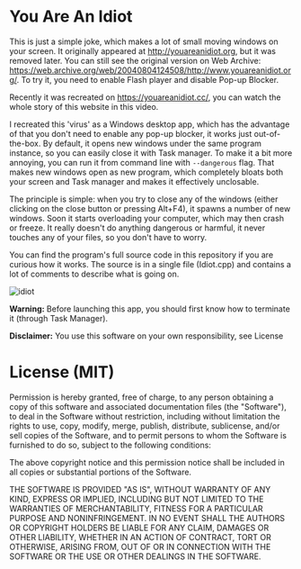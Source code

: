 # You Are An Idiot

This is just a simple joke, which makes a lot of small moving windows on your screen. It originally appeared at <http://youareanidiot.org>, but it was removed later. You can still see the original version on Web Archive: <https://web.archive.org/web/20040804124508/http://www.youareanidiot.org/>. To try it, you need to enable Flash player and disable Pop-up Blocker.

Recently it was recreated on <https://youareanidiot.cc/>, you can watch the whole story of this website in this video.

I recreated this 'virus' as a Windows desktop app, which has the advantage of that you don't need to enable any pop-up blocker, it works just out-of-the-box.
By default, it opens new windows under the same program instance, so you can easily close it with Task manager. To make it a bit more annoying, you can run it from command line with `--dangerous` flag. That makes new windows open as new program, which completely bloats both your screen and Task manager and makes it effectively unclosable.

The principle is simple: when you try to close any of the windows (either clicking on the close button or pressing Alt+F4), it spawns a number of new windows. Soon it starts overloading your computer, which may then crash or freeze. It really doesn't do anything dangerous or harmful, it never touches any of your files, so you don't have to worry.

You can find the program's full source code in this repository if you are curious how it works. The source is in a single file (Idiot.cpp) and contains a lot of comments to describe what is going on.

![idiot](https://user-images.githubusercontent.com/83636769/124245323-2d470e80-db20-11eb-9631-8a525cf0bf5c.png)

**Warning:** Before launching this app, you should first know how to terminate it (through Task Manager).

**Disclaimer:** You use this software on your own responsibility, see License

# License (MIT)

Permission is hereby granted, free of charge, to any person obtaining a copy
of this software and associated documentation files (the "Software"), to deal
in the Software without restriction, including without limitation the rights
to use, copy, modify, merge, publish, distribute, sublicense, and/or sell
copies of the Software, and to permit persons to whom the Software is
furnished to do so, subject to the following conditions:

The above copyright notice and this permission notice shall be included in all
copies or substantial portions of the Software.

THE SOFTWARE IS PROVIDED "AS IS", WITHOUT WARRANTY OF ANY KIND, EXPRESS OR
IMPLIED, INCLUDING BUT NOT LIMITED TO THE WARRANTIES OF MERCHANTABILITY,
FITNESS FOR A PARTICULAR PURPOSE AND NONINFRINGEMENT. IN NO EVENT SHALL THE
AUTHORS OR COPYRIGHT HOLDERS BE LIABLE FOR ANY CLAIM, DAMAGES OR OTHER
LIABILITY, WHETHER IN AN ACTION OF CONTRACT, TORT OR OTHERWISE, ARISING FROM,
OUT OF OR IN CONNECTION WITH THE SOFTWARE OR THE USE OR OTHER DEALINGS IN THE
SOFTWARE.
